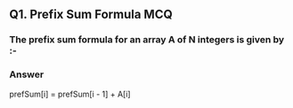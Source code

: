 ## Q1. Prefix Sum Formula MCQ

### The prefix sum formula for an array A of N integers is given by :-

### Answer
prefSum[i] = prefSum[i - 1] + A[i]

